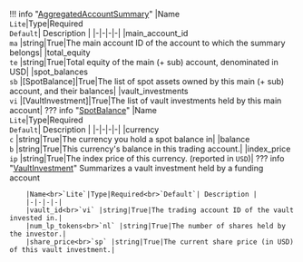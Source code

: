 !!! info "[AggregatedAccountSummary](/../../schemas/aggregated_account_summary)"
    |Name<br>`Lite`|Type|Required<br>`Default`| Description |
    |-|-|-|-|
    |main_account_id<br>`ma` |string|True|The main account ID of the account to which the summary belongs|
    |total_equity<br>`te` |string|True|Total equity of the main (+ sub) account, denominated in USD|
    |spot_balances<br>`sb` |[SpotBalance]|True|The list of spot assets owned by this main (+ sub) account, and their balances|
    |vault_investments<br>`vi` |[VaultInvestment]|True|The list of vault investments held by this main account|
    ??? info "[SpotBalance](/../../schemas/spot_balance)"
        |Name<br>`Lite`|Type|Required<br>`Default`| Description |
        |-|-|-|-|
        |currency<br>`c` |string|True|The currency you hold a spot balance in|
        |balance<br>`b` |string|True|This currency's balance in this trading account.|
        |index_price<br>`ip` |string|True|The index price of this currency. (reported in `USD`)|
    ??? info "[VaultInvestment](/../../schemas/vault_investment)"
        Summarizes a vault investment held by a funding account<br>

        |Name<br>`Lite`|Type|Required<br>`Default`| Description |
        |-|-|-|-|
        |vault_id<br>`vi` |string|True|The trading account ID of the vault invested in.|
        |num_lp_tokens<br>`nl` |string|True|The number of shares held by the investor.|
        |share_price<br>`sp` |string|True|The current share price (in USD) of this vault investment.|
